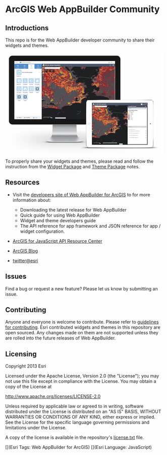ArcGIS Web AppBuilder Community
====================

## Introductions
This repo is for the Web AppBuilder developer community to share their widgets and themes.

![WAB](wab.jpg)

To properly share your widgets and themes, please read and follow the instruction from the [Widget Package](widgets/README.md) and [Theme Package](themes/README.md) notes.

## Resources
* Visit the [developers site of Web AppBuilder for ArcGIS](https://developers.arcgis.com/web-appbuilder/) to for more information about:
    * Downloading the latest release for Web AppBuilder
    * Quick guide for using Web AppBuilder
    * Widget and theme developers guide
    * The API reference for app framework and JSON reference for app / widget configuration.

* [ArcGIS for JavaScript API Resource Center](http://developers.arcgis.com)
* [ArcGIS Blog](http://blogs.esri.com/esri/arcgis/)
* [twitter@esri](http://twitter.com/esri)

## Issues
Find a bug or request a new feature? Please let us know by submitting an issue.

## Contributing
Anyone and everyone is welcome to contribute. Please refer to [guidelines for contributing](https://github.com/esri/contributing). Esri contributed widgets and themes in this repository are open sourced. Any changes made on them are not supported unless they are rolled into the future releases of Web AppBuilder.

## Licensing
Copyright 2013 Esri

Licensed under the Apache License, Version 2.0 (the "License"); you may not use this file except in compliance with the License. You may obtain a copy of the License at

   http://www.apache.org/licenses/LICENSE-2.0

Unless required by applicable law or agreed to in writing, software distributed under the License is distributed on an "AS IS" BASIS, WITHOUT WARRANTIES OR CONDITIONS OF ANY KIND, either express or implied. See the License for the specific language governing permissions and limitations under the License.

A copy of the license is available in the repository's [license.txt](license.txt) file.

[](Esri Tags: Web AppBuilder for ArcGIS)
[](Esri Language: JavaScript)
